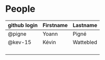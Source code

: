 # People


| github login | Firstname | Lastname |
| ------------ | --------- | -------- |
| @pigne       | Yoann     | Pigné    |
| @kev-15      | Kévin     | Wattebled|
|              |           |          |
|              |           |          |
|              |           |          |
|              |           |          |
